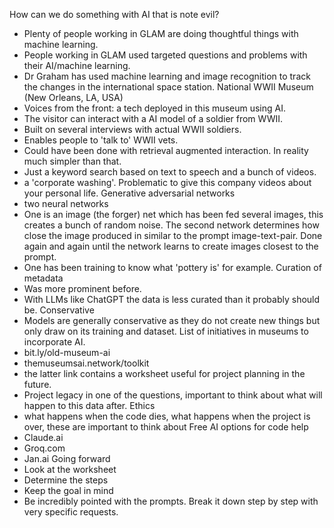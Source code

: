 How can we do something with AI that is note evil?
- Plenty of people working in GLAM are doing thoughtful things with machine learning.
- People working in GLAM used targeted questions and problems with their AI/machine learning.
- Dr Graham has used machine learning and image recognition to track the changes in the international space station.
National WWII Museum (New Orleans, LA, USA)
- Voices from the front: a tech deployed in this museum using AI.
- The visitor can interact with a AI model of a soldier from WWII. 
- Built on several interviews with actual WWII soldiers.
- Enables people to 'talk to' WWII vets.
- Could have been done with retrieval augmented interaction. In reality much simpler than that.
- Just a keyword search based on text to speech and a bunch of videos.
- a 'corporate washing'. Problematic to give this company videos about your personal life.
Generative adversarial networks
- two neural networks
- One is an image (the forger) net which has been fed several images, this creates a bunch of random noise. The second network determines how close the image produced in similar to the prompt image-text-pair. Done again and again until the network learns to create images closest to the prompt.
- One has been training to know what 'pottery is' for example.
Curation of metadata
- Was more prominent before.
- With LLMs like ChatGPT the data is less curated than it probably should be.
Conservative
- Models are generally conservative as they do not create new things but only draw on its training and dataset.
List of initiatives in museums to incorporate AI.
- bit.ly/old-museum-ai
- themuseumsai.network/toolkit
- the latter link contains a worksheet useful for project planning in the future.
- Project legacy in one of the questions, important to think about what will happen to this data after. 
Ethics
- what happens when the code dies, what happens when the project is over, these are important to think about
Free AI options for code help
- Claude.ai
- Groq.com
- Jan.ai
Going forward
- Look at the worksheet
- Determine the steps
- Keep the goal in mind
- Be incredibly pointed with the prompts. Break it down step by step with very specific requests.